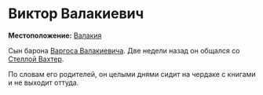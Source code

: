 # Виктор Валакиевич

**Местоположение:** [Валакия](../../locations/vallaki.md)

Сын барона [Варгоса Валакиевича](vargas-vallakovich.md). Две недели назад он общался со [Стеллой Вахтер](stella-wachter.md).

По словам его родителей, он целыми днями сидит на чердаке с книгами и не выходит оттуда.
